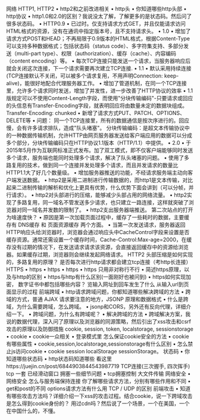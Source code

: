 网络
HTTP1, HTTP2
• http2和之前改进相关
• http头
• 你知道哪些http头部
• http协议
• http1.0和2.0的区别？我说没太了解，了解更多的是状态码。然后问了很多状态码。
• HTTP0.9
• 已过时。仅支持请求方式GET，并且仅能请求访问HTML格式的资源，没有在通讯中指定版本号，且不支持请求头。
• 1.0
• 增加了请求方式POST和HEAD；不再局限于0.9版本的HTML格式，根据Content-Type可以支持多种数据格式；包括状态码（status code）、多字符集支持、多部分发送（multi-part type）、权限（authorization）、缓存（cache）、内容编码（content encoding）等。
• 每次TCP连接只能发送一个请求，当服务器响应后就会关闭这次连接，下一个请求需要再次建立TCP连接.
• 1.1
• 默认采用持续连接(TCP连接默认不关闭，可以被多个请求复用，不用声明Connection: keep-alive)，能很好地配合代理服务器工作。
• 增加了管道机制，在同一个TCP连接里，允许多个请求同时发送，增加了并发性，进一步改善了HTTP协议的效率
• 1.1版规定可以不使用Content-Length字段，而使用"分块传输编码"-只要请求或回应的头信息有Transfer-Encoding字段，就表明回应将由数量未定的数据块组成。Transfer-Encoding: chunked
• 新增了请求方式PUT、PATCH、OPTIONS、DELETE等
• 问题： 同一个TCP连接里，所有的数据通信是按次序进行的。回应慢，会有许多请求排队，造成"队头堵塞"。
分块传输编码：是超文本传输协议中的一种数据传输机制，允许HTTP由网页服务器发送给客户端应用的数据可以分成多个部分，分块传输编码只在HTTP协议1.1版本（HTTP/1.1）中提供。
• 2.0
• 于2015年5月作为互联网标准正式发布。加了双工模式，即不仅客户端能够同时发送多个请求，服务端也能同时处理多个请求，解决了队头堵塞的问题。
• 使用了多路复用的技术，做到同一个连接并发处理多个请求，而且并发请求的数量比HTTP1.1大了好几个数量级。
• 增加服务器推送的功能，不经请求服务端主动向客户端发送数据。
• http2是采用二进制进行传输数据的，而http1是文本传输，对比起来二进制传输的解析和优化上更具有优势，什么优势下面会讲到（可以分帧，并行请求）。
• http2对头部进行的压缩，能够减少头部占用的网络流量。
• http2实现了多路复用，同一域名不管发送多少请求，也只建立一路连接，这样就突破了浏览器对同一域名并发数的限制了。
• http2支出服务器端推送。
第二次站点的打开为啥速度快？
• 原因是第一次加载页面过程中，缓存了一些耗时的数据，主要缓存有 DNS缓存 和 页面资源缓存 两个方面。
• 当第一次发送请求，服务器返回HTTP响应头给浏览器时，浏览器会通过响应头中CacheControl字段来设置是否缓存资源。通常还需设置一个缓存时间，Cache-Control:Max-age=2000，在缓存没有过期的情况下，在发送请求请求该资源，会直接返回缓存中的资源给浏览器。如果缓存过期，浏览器则会继续发起网络请求。
HTTP2 头部压缩是如何实现的，多路复用的原理？
是否每次进行http请求都会建立tcp连接（考http长连接）
HTTPS
• https
• https
• https
• https  只用非对称行不行
• 简述https原理，以及与http的区别
• https与http有什么区别(一面刚好也被问到)
• https如何实现加密， 数字证书中都包括哪些内容？
览输入网址到回车发生了什么
 从输入url到页面显示的过程 
前端跨域
• http请求跨域问题，你都知道哪些解决跨域的方法
• 跨域的方式，普通 AJAX 请求要注意的地方，JSONP 原理和数据格式
• 什么是跨域，为什么需要跨域，怎么跨域。
• jsonp和CORS，另外还有反向代理，详细介绍一下。
• 跨域问题，为什么有跨域呢？
• 解决跨域的方法
• 跨域解决方案，我说的数据代理，深入问了原理以及浏览器的同源策略，然后引出了xss攻击和csrf攻击的原理以及防御措施
cookie, session, token, localstorage, sessionstorage
• cookie
• cookie一众相关
• 登录模式里 怎么保证cookie安全的方法
• cookie有哪些属性
• cookie,session,localstorage,sessionstorage有什么区别
• 怎么禁止js访问cookie
• cookie session localStorage  sessionStorage。
状态码
• 你知道哪些状态码
• http状态码知道哪些
看这里https://juejin.cn/post/6844903844543987719
TCP连接(三次握手, 四次挥手)
tcp 一套 已经滑动窗口 拥塞一些细节问题
• tcp拥塞控制
大文件传输
网络安全
• 网络安全
怎么与服务端保持连接
你了解哪些请求方法，分别有哪些作用和不同
• get和post的不同
options请求方法有什么用
 TCP / UDP 的区别
前端攻击
• 知道有哪些攻击方法吗？详细介绍一下xss的攻击过程。结合cookie，说一下跨域攻击是怎么得到cookie身份的？
用过cdn吗？然后说了一个场景，一个在美国，一个在中国什么的，不懂。